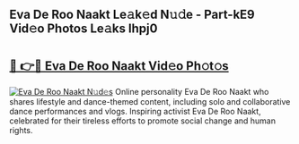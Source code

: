 ## Eva De Roo Naakt Le𝚊k𝚎d N𝚞𝚍e - Part-kE9 Vid𝚎o Photos Le𝚊ks lhpj0

# <h2><a href="http://fbaqr2u.evod.top/?m=Eva+De+Roo+Naakt">🔗 👉🔴 Eva De Roo Naakt Vid𝚎o Ph𝚘t𝚘s</a></h2>

[![Eva De Roo Naakt N𝚞d𝚎s](https://i.imgur.com/8V9OHl7.gif)](http://fbaqr2u.evod.top/?m=Eva+De+Roo+Naakt)
Online personality Eva De Roo Naakt who shares lifestyle and dance-themed content, including solo and collaborative dance performances and vlogs. Inspiring activist Eva De Roo Naakt, celebrated for their tireless efforts to promote social change and human rights. 
